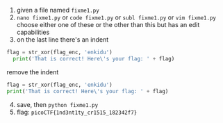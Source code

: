1. given a file named `fixme1.py`
2. `nano fixme1.py` or `code fixme1.py` or `subl fixme1.py` or `vim fixme1.py` choose either one of these or the other than this but has an edit capabilities
3. on the last line there's an indent 
``` py
flag = str_xor(flag_enc, 'enkidu')
  print('That is correct! Here\'s your flag: ' + flag)
```
remove the indent
``` py
flag = str_xor(flag_enc, 'enkidu')
print('That is correct! Here\'s your flag: ' + flag)
```
4. save, then `python fixme1.py`
5. flag: `picoCTF{1nd3nt1ty_cr1515_182342f7}`
